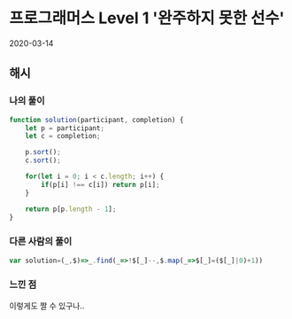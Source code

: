 # 프로그래머스 Level 1 '완주하지 못한 선수'
2020-03-14

## 해시

### 나의 풀이
```javascript
function solution(participant, completion) {
    let p = participant;
    let c = completion;

    p.sort();
    c.sort();

    for(let i = 0; i < c.length; i++) {
        if(p[i] !== c[i]) return p[i];
    }

    return p[p.length - 1];
}
```

### 다른 사람의 풀이
```javascript
var solution=(_,$)=>_.find(_=>!$[_]--,$.map(_=>$[_]=($[_]|0)+1))
```

### 느낀 점
이렇게도 짤 수 있구나..